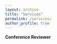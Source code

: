 ```yaml
---
layout: archive
title: "Services"
permalink: /services/
author_profile: true
---
```


**Conference Reviewer**  
